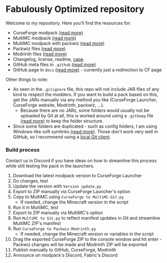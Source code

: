 # Fabulously Optimized repository

Welcome to my repository.
Here you'll find the resources for:

* CurseForge modpack [(read more)](https://support.curseforge.com/en/support/solutions/articles/9000196904-creating-a-custom-profile)
* MultiMC modpack [(read more)](https://github.com/MultiMC/MultiMC5/wiki/Instance-settings)
* MultiMC modpack with packwiz [(read more)](https://github.com/comp500/packwiz#packwiz-installer-for-pack-installation)
* Packwiz files [(read more)](https://github.com/comp500/packwiz#packwiz)
* Modrinth files [(read more)](https://github.com/Madis0/fabulously-optimized/issues/63)
* Changelog, license, readme, [cape](https://github.com/Madis0/fabulously-optimized/wiki/Free-cape)
* GitHub meta files in `.github` [(read more)](https://stackoverflow.com/a/61301254)
* GitHub page in `docs` [(read more)](https://pages.github.com/) - currently just a redirection to CF page

Other things to note:

* As seen in the `.gitignore` file, this repo will not include JAR files of any kind to respect the modders. If you want to build a pack based on this, get the JARs manually via any method you like (CurseForge Launcher, CurseForge website, Modrinth, packwiz, ...).
   * Because there are no JARs, some folders would usually not be uploaded by Git at all, this is worked around using a `.gitkeep` file [(read more)](https://stackoverflow.com/a/7229996) to keep the folder structure.
* Since some folders are duplicated - such as config folders, I am using Windows-like soft symlinks [(read more)](https://blogs.windows.com/windowsdeveloper/2016/12/02/symlinks-windows-10/). Those don't work very well in GitHub, so I recommend using a [local Git client](https://desktop.github.com).

### Build process

Contact us in Discord if you have ideas on how to streamline this process while still testing the pack in the launchers.

1. Download the latest modpack version to CurseForge Launcher
2. Do changes, test
3. Update the version with `Version update.py`
4. Export to ZIP manually via CurseForge Launcher's option
5. Copy to MultiMC using `CurseForge to MultiMC-Git.py`
   * If needed, change the Minecraft version in the script
6. Run it in MultiMC, test
7. Export to ZIP manually via MultiMC's option
8. Run `MultiMC to Git.py` to reflect manifest updates in Git and streamline MultiMC ZIP's manifest 
9. Run `CurseForge to Packwiz-Modrinth.py`
   * If needed, change the Minecraft version or variables in the script
10. Drag the exported CurseForge ZIP to the console window and hit enter - Packwiz changes will be made and Modrinth ZIP will be exported
11. Publish manually to GitHub, CurseForge, Modrinth
12. Announce on modpack's Discord, Fabric's Discord